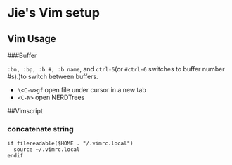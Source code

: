 ﻿# Jie's Vim setup

## Vim Usage

###Buffer

`:bn, :bp, :b #, :b name`, and `ctrl-6`(or `#ctrl-6` switches to buffer number #s).)to switch between buffers. 

* `\<C-w>gf` open file under cursor in a new tab 
* `<C-N>` open NERDTrees


##Vimscript

### concatenate string
```vimscript
if filereadable($HOME . "/.vimrc.local")
  source ~/.vimrc.local
endif
```